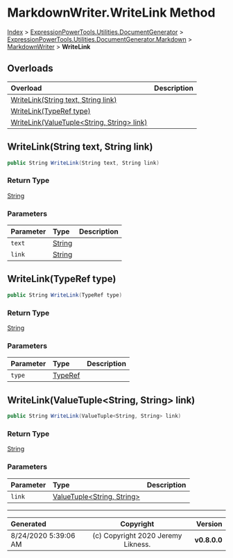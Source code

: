 ﻿# MarkdownWriter.WriteLink Method

[Index](../index.md) > [ExpressionPowerTools.Utilities.DocumentGenerator](ExpressionPowerTools.Utilities.DocumentGenerator.a.md) > [ExpressionPowerTools.Utilities.DocumentGenerator.Markdown](ExpressionPowerTools.Utilities.DocumentGenerator.Markdown.n.md) > [MarkdownWriter](ExpressionPowerTools.Utilities.DocumentGenerator.Markdown.MarkdownWriter.cs.md) > **WriteLink**



## Overloads

| Overload | Description |
| :-- | :-- |
| [WriteLink(String text, String link)](#writelinkstring-text-string-link) |  |
| [WriteLink(TypeRef type)](#writelinktyperef-type) |  |
| [WriteLink(ValueTuple&lt;String, String> link)](#writelinkvaluetuplestring-string-link) |  |
## WriteLink(String text, String link)



```csharp
public String WriteLink(String text, String link)
```

### Return Type

 [String](https://docs.microsoft.com/dotnet/api/system.string) 

### Parameters

| Parameter | Type | Description |
| :-- | :-- | :-- |
| `text` | [String](https://docs.microsoft.com/dotnet/api/system.string) |  |
| `link` | [String](https://docs.microsoft.com/dotnet/api/system.string) |  |


## WriteLink(TypeRef type)



```csharp
public String WriteLink(TypeRef type)
```

### Return Type

 [String](https://docs.microsoft.com/dotnet/api/system.string) 

### Parameters

| Parameter | Type | Description |
| :-- | :-- | :-- |
| `type` | [TypeRef](ExpressionPowerTools.Utilities.DocumentGenerator.Hierarchy.TypeRef.cs.md) |  |


## WriteLink(ValueTuple&lt;String, String> link)



```csharp
public String WriteLink(ValueTuple<String, String> link)
```

### Return Type

 [String](https://docs.microsoft.com/dotnet/api/system.string) 

### Parameters

| Parameter | Type | Description |
| :-- | :-- | :-- |
| `link` | [ValueTuple&lt;String, String>](https://docs.microsoft.com/dotnet/api/system.valuetuple-2) |  |



---

| Generated | Copyright | Version |
| :-- | :-: | --: |
| 8/24/2020 5:39:06 AM | (c) Copyright 2020 Jeremy Likness. | **v0.8.0.0** |
